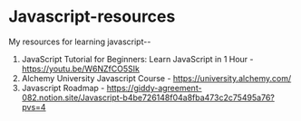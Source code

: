 # Javascript-resources
My resources for learning javascript--
1. JavaScript Tutorial for Beginners: Learn JavaScript in 1 Hour - https://youtu.be/W6NZfCO5SIk
2. Alchemy University Javascript Course - https://university.alchemy.com/
3. Javascript Roadmap - https://giddy-agreement-082.notion.site/Javascript-b4be726148f04a8fba473c2c75495a76?pvs=4


